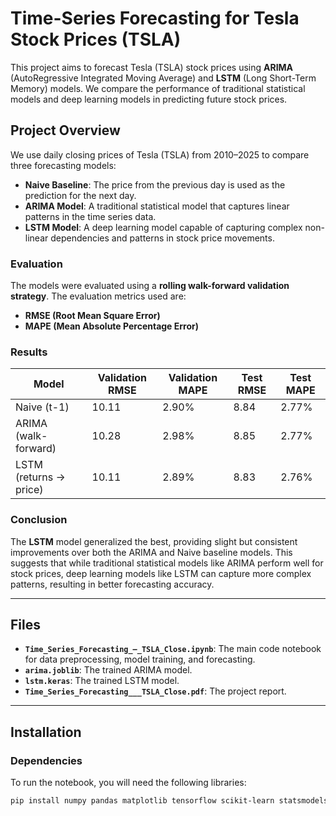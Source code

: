 # Time-Series Forecasting for Tesla Stock Prices (TSLA)

This project aims to forecast Tesla (TSLA) stock prices using **ARIMA** (AutoRegressive Integrated Moving Average) and **LSTM** (Long Short-Term Memory) models. We compare the performance of traditional statistical models and deep learning models in predicting future stock prices.

## Project Overview
We use daily closing prices of Tesla (TSLA) from 2010–2025 to compare three forecasting models:
- **Naive Baseline**: The price from the previous day is used as the prediction for the next day.
- **ARIMA Model**: A traditional statistical model that captures linear patterns in the time series data.
- **LSTM Model**: A deep learning model capable of capturing complex non-linear dependencies and patterns in stock price movements.

### Evaluation
The models were evaluated using a **rolling walk-forward validation strategy**. The evaluation metrics used are:
- **RMSE (Root Mean Square Error)**
- **MAPE (Mean Absolute Percentage Error)**

### Results

| Model                | Validation RMSE | Validation MAPE | Test RMSE | Test MAPE |
|----------------------|-----------------|------------------|-----------|-----------|
| Naive (t-1)          | 10.11           | 2.90%            | 8.84      | 2.77%     |
| ARIMA (walk-forward) | 10.28           | 2.98%            | 8.85      | 2.77%     |
| LSTM (returns → price) | 10.11         | 2.89%            | 8.83      | 2.76%     |

### Conclusion
The **LSTM** model generalized the best, providing slight but consistent improvements over both the ARIMA and Naive baseline models. This suggests that while traditional statistical models like ARIMA perform well for stock prices, deep learning models like LSTM can capture more complex patterns, resulting in better forecasting accuracy.

---

## Files
- **`Time_Series_Forecasting_—_TSLA_Close.ipynb`**: The main code notebook for data preprocessing, model training, and forecasting.
- **`arima.joblib`**: The trained ARIMA model.
- **`lstm.keras`**: The trained LSTM model.
- **`Time_Series_Forecasting___TSLA_Close.pdf`**: The project report.

---

## Installation

### Dependencies
To run the notebook, you will need the following libraries:
```bash
pip install numpy pandas matplotlib tensorflow scikit-learn statsmodels joblib

